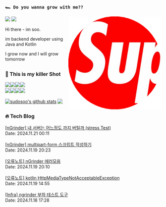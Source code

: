 ### `🏎️ Do you wanna grow with me??` 
<img src="/images/profileSudoSoo.png" width="300" height="300"  align='right'/>
<a href="https://soobysu.tistory.com/"><img src="https://img.shields.io/badge/Tech%20Blog-11B48A?style=flat-square&logo=Blogger&logoColor=white&link=https://soobysu.tistory.com/"/></a>

<a href="https://www.notion.so/sudosoo/a7bae94c1caf4239bb49d45f434ab271">
<img src="https://img.shields.io/badge/Notion-000000?style=flat-square&logo=notion&logoColor=white&link=https://www.notion.so/sudosoo/a7bae94c1caf4239bb49d45f434ab271"/></a>

Hi there - im soo. 

im backend developer using Java and Kotlin

I grow now and I will grow tomorrow
##
### 🎲 This is my killer Shot
<img src="https://img.shields.io/badge/Java-007396?style=flat&logo=OpenJDK&logoColor=white"/><img src="https://img.shields.io/badge/kotlin-7F52FF?style=flat&logo=kotlin&logoColor=white"/><img src="https://img.shields.io/badge/apache%20kafka-231F20?style=flat&logo=apachekafka&logoColor=white"/><img src="https://img.shields.io/badge/elastic%20stack-005571?style=flat&logo=elasticstack&logoColor=white"/>
<br/>
<img src="https://img.shields.io/badge/docker-2496ED?style=flat&logo=docker&logoColor=white"/><img src="https://img.shields.io/badge/redis-DC382D?style=flat&logo=redis&logoColor=white"/><img src="https://img.shields.io/badge/jenkins-000000?style=flat&logo=jenkins&logoColor=white"/><img src="https://img.shields.io/badge/postgreSQL-4169E1?style=flat&logo=postgresql&logoColor=white"/>

<a href="https://github.com/sudosoo"><img align="center" style="height:180px" src="https://github-readme-stats.vercel.app/api?username=sudosoo&rank_icon=github&show_icons=true&include_all_commits=true&hide_border=true&icon_color=ffffff&bg_color=00000000&text_bold=true&title_color=ffffff" alt="sudosoo's github stats" /></a>
<a href="https://github.com/sudosoo"><img align="center" style="height:180px" src="https://github-readme-stats.vercel.app/api/top-langs/?username=sudosoo&layout=compact&hide_border=true&title_color=ffffff&bg_color=00000000" /></a> 
##






































































































































































































































































































































































































































































































































































































































































































































































































































































































































































































































































































































































































































































































































































































































































































































































































































































































































































































































































































































































































































































































































































































































### 🔥 Tech Blog
<a href="https://soobysu.tistory.com/202">[nGrinder] 내 서버는 어느정도 까지 버틸까 (stress Test)</a></br>Date: 2024.11.21 00:11</br></br><a href="https://soobysu.tistory.com/201">[nGrinder] multipart-form 스크립트 작성하기</a></br>Date: 2024.11.19 20:23</br></br><a href="https://soobysu.tistory.com/200">[오류노트] nGrinder 에러모음</a></br>Date: 2024.11.19 20:10</br></br><a href="https://soobysu.tistory.com/199">[오류노트] kotlin HttpMediaTypeNotAcceptableException</a></br>Date: 2024.11.19 14:55</br></br><a href="https://soobysu.tistory.com/198">[Infra] ngrinder 부하 테스트 도구</a></br>Date: 2024.11.18 17:28</br></br>
